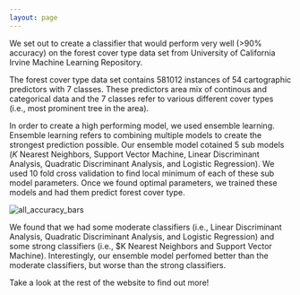 ```yaml
---
layout: page
---
```


We set out to create a classifier that would perform very well (>90% accuracy) on the forest cover type data set from University of California Irvine Machine Learning Repository. 

The forest cover type data set contains 581012 instances of 54 cartographic predictors with 7 classes. These predictors area mix of continous and categorical data and the 7 classes refer to various different cover types (i.e., most prominent tree in the area). 

In order to create a high performing model, we used ensemble learning. Ensemble learning refers to combining multiple models to create the strongest prediction possible. Our ensemble model cotained 5 sub models ($K$ Nearest Neighbors, Support Vector Machine, Linear Discriminant Analysis, Quadratic Discriminant Analysis, and Logistic Regression). We used 10 fold cross validation to find local minimum of each of these sub model parameters. Once we found optimal parameters, we trained these models and had them predict forest cover type. 

![all_accuracy_bars]()

We found that we had some moderate classifiers (i.e., Linear Discriminant Analysis, Quadratic Discriminant Analysis, and Logistic Regression) and some strong classifiers (i.e., $K Nearest Neighbors and Support Vector Machine). Interestingly, our ensemble model perfomed better than the moderate classifiers, but worse than the strong classifiers. 

Take a look at the rest of the website to find out more!
